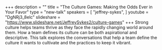 +++
description = ""
title = "The Culture Games: Making the Odds Ever in Your Favor"
type = "new-talk"
speakers = [
        "jeffrey-sykes",
]
youtube = "DgNRj3_8elc"
slideshare = "https://www.slideshare.net/JeffreySykes2/culture-games"
+++
Strong culture helps teams thrive as they face the rapidly changing world around them. How a team defines its culture can be both aspirational and descriptive. This talk explores the conversations that help a team define the culture it wants to cultivate and the practices to keep it vibrant.